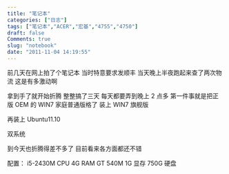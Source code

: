 ```yaml
---
title: "笔记本"
categories: ["日志"]
tags: ["笔记本","ACER","宏基","4755","4750"]
draft: false
Comments: true
slug: "notebook"
date: "2011-11-04 14:19:55"
---
```


前几天在网上拍了个笔记本
当时特意要求发顺丰
当天晚上半夜跑起来查了两次物流
这是有多激动啊

拿到手了就开始折腾
整整搞了三天
每天都要弄到晚上 2 点多
第一件事就是把正版 OEM 的 WIN7 家庭普通版格了
装上 WIN7 旗舰版

再装上 Ubuntu11.10

双系统

到今天也折腾得差不多了
目前看来各方面都还不错

配置：
i5-2430M CPU
4G RAM
GT 540M 1G 显存
750G 硬盘


